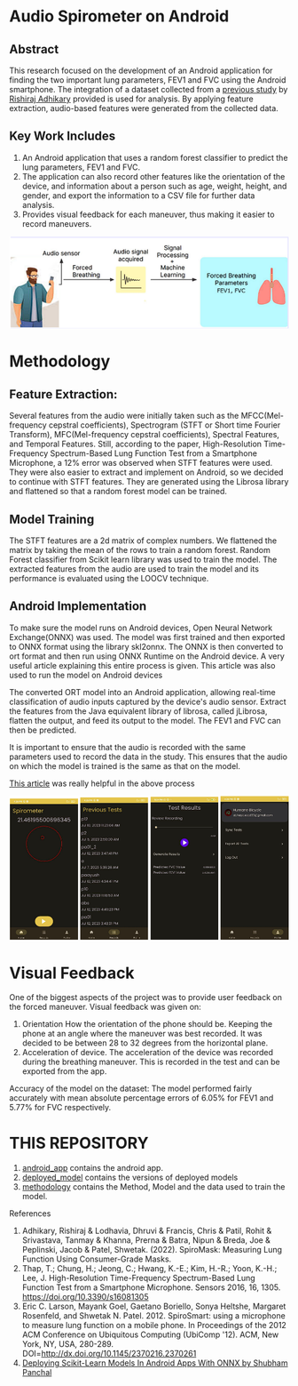 # Audio Spirometer on Android

## Abstract
This research focused on the development of an Android application for finding the
two important lung parameters, FEV1 and FVC using the Android smartphone.
The integration of a dataset collected from a [previous study](https://rishi-a.github.io/downloads/publications/spiromask.pdf) 
by [Rishiraj Adhikary](https://rishi-a.github.io/) provided is used for analysis. By applying feature extraction, audio-based 
features were generated from the collected data. 

## Key Work Includes
1. An Android application that uses a random forest classifier to predict the
lung parameters, FEV1 and FVC.
2. The application can also record other features like the orientation of the
device, and information about a person such as age, weight, height, and
gender, and export the information to a CSV file for further data analysis.
3. Provides visual feedback for each maneuver, thus making it easier to record
maneuvers.

![](image.png)

# Methodology

## Feature Extraction:

Several features from the audio were initially taken such as the
MFCC(Mel-frequency cepstral coefficients), Spectrogram (STFT or Short
time Fourier Transform), MFC(Mel-frequency cepstral coefficients),
Spectral Features, and Temporal Features. Still, according to the paper,
High-Resolution Time-Frequency Spectrum-Based Lung Function Test from
a Smartphone Microphone, a 12% error was observed when STFT features
were used. They were also easier to extract and implement on Android, so
we decided to continue with STFT features. They are generated using the
Librosa library and flattened so that a random forest model can be trained.

## Model Training

The STFT features are a 2d matrix of complex numbers. We flattened the
matrix by taking the mean of the rows to train a random forest. Random
Forest classifier from Scikit learn library was used to train the model. The
extracted features from the audio are used to train the model and its
performance is evaluated using the LOOCV technique.


## Android Implementation

To make sure the model runs on Android devices, Open Neural Network
Exchange(ONNX) was used. The model was first trained and then exported
to ONNX format using the library skl2onnx. The ONNX is then converted to
ort format and then run using ONNX Runtime on the Android device.
A very useful article explaining this entire process is given. This article was
also used to run the model on Android devices

The converted ORT model into an Android application, allowing
real-time classification of audio inputs captured by the device's audio sensor.
Extract the features from the Java equivalent library of librosa, called
jLibrosa, flatten the output, and feed its output to the model. The FEV1 and
FVC can then be predicted.

It is important to ensure that the audio is recorded with the same parameters
used to record the data in the study. This ensures that the audio on which the
model is trained is the same as that on the model.

[This article](https://towardsdatascience.com/deploying-scikit-learn-models-in-android-apps-with-onnx-b3adabe16bab) was really helpful in the above process

![alt text](image-1.png)

# Visual Feedback

One of the biggest aspects of the project was to provide user feedback on
the forced maneuver. Visual feedback was given on:
1. Orientation
How the orientation of the phone should be. Keeping the phone at an
angle where the maneuver was best recorded. It was decided to be
between 28 to 32 degrees from the horizontal plane.
2. Acceleration of device.
The acceleration of the device was recorded during the breathing
maneuver. This is recorded in the test and can be exported from the
app.

Accuracy of the model on the dataset:
The model performed fairly accurately with mean absolute percentage errors of
6.05% for FEV1 and 5.77% for FVC respectively.

# THIS REPOSITORY
1. [android_app](android_app/) contains the android app. 
2. [deployed_model](deployed_model/) contains the versions of deployed models
3. [methodology](methodology/) contains the Method, Model and the data used to train the model.

References
1. Adhikary, Rishiraj & Lodhavia, Dhruvi & Francis, Chris & Patil, Rohit &
Srivastava, Tanmay & Khanna, Prerna & Batra, Nipun & Breda, Joe &
Peplinski, Jacob & Patel, Shwetak. (2022). SpiroMask: Measuring Lung
Function Using Consumer-Grade Masks.
2. Thap, T.; Chung, H.; Jeong, C.; Hwang, K.-E.; Kim, H.-R.; Yoon, K.-H.;
Lee, J. High-Resolution Time-Frequency Spectrum-Based Lung Function
Test from a Smartphone Microphone. Sensors 2016, 16, 1305.
https://doi.org/10.3390/s16081305
3. Eric C. Larson, Mayank Goel, Gaetano Boriello, Sonya Heltshe, Margaret
Rosenfeld, and Shwetak N. Patel. 2012. SpiroSmart: using a microphone to
measure lung function on a mobile phone. In Proceedings of the 2012 ACM
Conference on Ubiquitous Computing (UbiComp '12). ACM, New York,
NY, USA, 280-289. DOI=http://dx.doi.org/10.1145/2370216.2370261
4. [Deploying Scikit-Learn Models In Android Apps With ONNX by Shubham
Panchal](https://towardsdatascience.com/deploying-scikit-learn-models-in-android-apps-with-onnx-b3adabe16bab)

